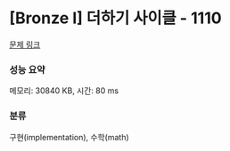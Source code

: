 # [Bronze I] 더하기 사이클 - 1110 

[문제 링크](https://www.acmicpc.net/problem/1110) 

### 성능 요약

메모리: 30840 KB, 시간: 80 ms

### 분류

구현(implementation), 수학(math)

